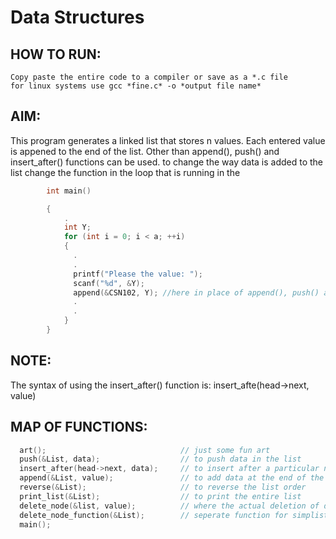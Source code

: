 # Data Structures

## HOW TO RUN:
    Copy paste the entire code to a compiler or save as a *.c file
    for linux systems use gcc *fine.c* -o *output file name*

## AIM:
This program generates a linked list that stores n values.
Each entered value is appened to the end of the list. Other than append(), push() and insert_after() functions can be used.
to change the way data is added to the list change the function in the loop that is running in the 
```C
        int main()
```

```C
        {
            .
            int Y;
            for (int i = 0; i < a; ++i)
            {
              .
              .
              printf("Please the value: ");
              scanf("%d", &Y);
              append(&CSN102, Y); //here in place of append(), push() and insert_after() can be used.
              .
              .
            }
        }
```
## NOTE: 
  The syntax of using the insert_after() function is:
  insert_afte(head->next, value)
    
## MAP OF FUNCTIONS:
```C
  art();                              // just some fun art 
  push(&List, data);                  // to push data in the list
  insert_after(head->next, data);     // to insert after a particular node
  append(&List, value);               // to add data at the end of the list
  reverse(&List);                     // to reverse the list order
  print_list(&List);                  // to print the entire list
  delete_node(&list, value);          // where the actual deletion of data occurs
  delete_node_function(&List);        // seperate function for simplistic formatting and edditing
  main();  
  ```
  